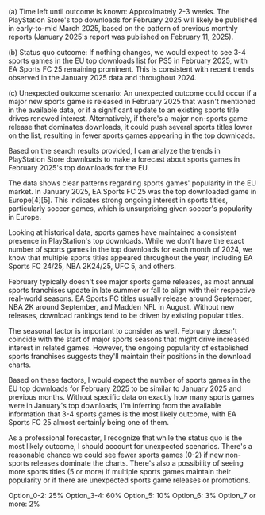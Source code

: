 (a) Time left until outcome is known: Approximately 2-3 weeks. The PlayStation Store's top downloads for February 2025 will likely be published in early-to-mid March 2025, based on the pattern of previous monthly reports (January 2025's report was published on February 11, 2025).

(b) Status quo outcome: If nothing changes, we would expect to see 3-4 sports games in the EU top downloads list for PS5 in February 2025, with EA Sports FC 25 remaining prominent. This is consistent with recent trends observed in the January 2025 data and throughout 2024.

(c) Unexpected outcome scenario: An unexpected outcome could occur if a major new sports game is released in February 2025 that wasn't mentioned in the available data, or if a significant update to an existing sports title drives renewed interest. Alternatively, if there's a major non-sports game release that dominates downloads, it could push several sports titles lower on the list, resulting in fewer sports games appearing in the top downloads.

Based on the search results provided, I can analyze the trends in PlayStation Store downloads to make a forecast about sports games in February 2025's top downloads for the EU.

The data shows clear patterns regarding sports games' popularity in the EU market. In January 2025, EA Sports FC 25 was the top downloaded game in Europe[4][5]. This indicates strong ongoing interest in sports titles, particularly soccer games, which is unsurprising given soccer's popularity in Europe.

Looking at historical data, sports games have maintained a consistent presence in PlayStation's top downloads. While we don't have the exact number of sports games in the top downloads for each month of 2024, we know that multiple sports titles appeared throughout the year, including EA Sports FC 24/25, NBA 2K24/25, UFC 5, and others.

February typically doesn't see major sports game releases, as most annual sports franchises update in late summer or fall to align with their respective real-world seasons. EA Sports FC titles usually release around September, NBA 2K around September, and Madden NFL in August. Without new releases, download rankings tend to be driven by existing popular titles.

The seasonal factor is important to consider as well. February doesn't coincide with the start of major sports seasons that might drive increased interest in related games. However, the ongoing popularity of established sports franchises suggests they'll maintain their positions in the download charts.

Based on these factors, I would expect the number of sports games in the EU top downloads for February 2025 to be similar to January 2025 and previous months. Without specific data on exactly how many sports games were in January's top downloads, I'm inferring from the available information that 3-4 sports games is the most likely outcome, with EA Sports FC 25 almost certainly being one of them.

As a professional forecaster, I recognize that while the status quo is the most likely outcome, I should account for unexpected scenarios. There's a reasonable chance we could see fewer sports games (0-2) if new non-sports releases dominate the charts. There's also a possibility of seeing more sports titles (5 or more) if multiple sports games maintain their popularity or if there are unexpected sports game releases or promotions.

Option_0-2: 25%
Option_3-4: 60%
Option_5: 10%
Option_6: 3%
Option_7 or more: 2%